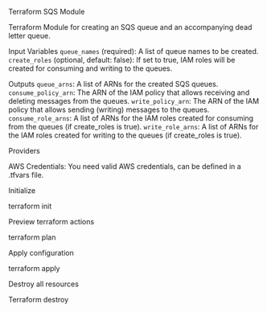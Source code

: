 Terraform SQS Module

Terraform Module for creating an SQS queue and an accompanying dead letter queue.

Input Variables
`queue_names` (required): A list of queue names to be created.
`create_roles` (optional, default: false): If set to true, IAM roles will be created for consuming and writing to the queues.

Outputs
`queue_arns`: A list of ARNs for the created SQS queues.
`consume_policy_arn`: The ARN of the IAM policy that allows receiving and deleting messages from the queues.
`write_policy_arn`: The ARN of the IAM policy that allows sending (writing) messages to the queues.
`consume_role_arns`: A list of ARNs for the IAM roles created for consuming from the queues (if create_roles is true).
`write_role_arns`: A list of ARNs for the IAM roles created for writing to the queues (if create_roles is true).

Providers

AWS Credentials: You need valid AWS credentials, can be defined in a .tfvars file.

Initialize

terraform init

Preview terraform actions

terraform plan

Apply configuration

terraform apply

Destroy all resources

Terraform destroy